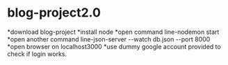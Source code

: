 # blog-project2.0
*download blog-project
*install node
*open command line-nodemon start
*open another command line-json-server --watch db.json --port 8000
*open browser on localhost3000
*use dummy google account provided to check if login works.
